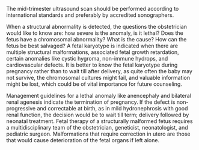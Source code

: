 The mid-trimester ultrasound scan should be performed according to international standards and preferably by accredited sonographers.

When a structural abnormality is detected, the questions the obstetrician would like to know are: how severe is the anomaly, is it lethal? Does the fetus have a chromosomal abnormality? What is the cause? How can the fetus be best salvaged? A fetal karyotype is indicated when there are multiple structural malformations, associated fetal growth retardation, certain anomalies like cystic hygroma, non-immune hydrops, and cardiovascular defects. It is better to know the fetal karyotype during pregnancy rather than to wait till after delivery, as quite often the baby may not survive, the chromosomal cultures might fail, and valuable information might be lost, which could be of vital importance for future counseling.

Management guidelines for a lethal anomaly like anencephaly and bilateral renal agenesis indicate the termination of pregnancy. If the defect is non-progressive and correctable at birth, as in mild hydronephrosis with good renal function, the decision would be to wait till term; delivery followed by neonatal treatment. Fetal therapy of a structurally malformed fetus requires a multidisciplinary team of the obstetrician, geneticist, neonatologist, and pediatric surgeon. Malformations that require correction in utero are those that would cause deterioration of the fetal organs if left alone.